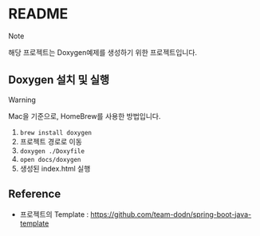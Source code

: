 # README

> [!NOTE]
> 해당 프로젝트는 Doxygen예제를 생성하기 위한 프로젝트입니다.

## Doxygen 설치 및 실행
> [!WARNING]
> Mac을 기준으로, HomeBrew를 사용한 방법입니다.

1. `brew install doxygen`
2. 프로젝트 경로로 이동
3. `doxygen ./Doxyfile`
4. `open docs/doxygen`
5. 생성된 index.html 실행

## Reference
- 프로젝트의 Template : https://github.com/team-dodn/spring-boot-java-template